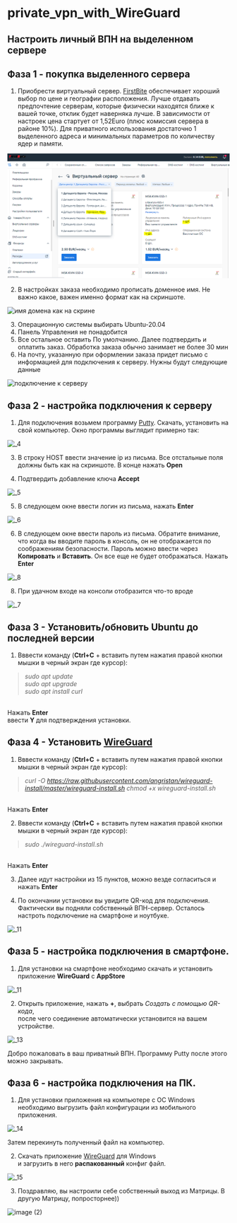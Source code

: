 # private_vpn_with_WireGuard
Настроить личный ВПН на выделенном сервере
---------------------------------------------------
## Фаза 1 - покупка выделенного сервера

1. Приобрести виртуальный сервер. [FirstBite](https://firstbyte.pro/?from=158726) обеспечивает хороший выбор по цене и географии расположения. Лучше отдавать предпочтение серверам, которые физически находятся ближе к вашей точке, отклик будет наверняка лучше. В зависимости от настроек цена стартует от 1,52Euro (плюс комиссия сервера в районе 10%). Для приватного использования достаточно 1 выделенного адреса и минимальных параметров по количеству ядер и памяти.


![хостинг FirstBite](https://github.com/nboravlev/private_vpn_with_WireGuard/blob/main/_1.PNG)

2. В настройках заказа необходимо прописать доменное имя. Не важно какое, важен именно формат как на скриншоте.

![имя домена как на скрине](https://github.com/nboravlev/private_vpn_with_WireGuard/assets/120275954/28544ccc-2f3f-4963-a1e1-adb03b3d3041)

3. Операционную системы выбирать Ubuntu-20.04
4. Панель Управления не понадобится
5. Все остальное оставить По умолчанию. Далее подтвердить и оплатить заказ. Обработка заказа обычно занимает не более 30 мин
6. На почту, указанную при оформлении заказа придет письмо с информацией для подключения к серверу. Нужны будут следующие данные

![подключение к серверу](https://github.com/nboravlev/private_vpn_with_WireGuard/assets/120275954/a8b5ade4-fd91-4ed7-9e5f-e0e8041a6542)

## Фаза 2 - настройка подключения к серверу

1. Для подключения возьмем программу [Putty](https://the.earth.li/~sgtatham/putty/latest/w64/putty.exe). Скачать, установить на свой компьютер. Окно программы выглядит примерно так:

![_4](https://github.com/nboravlev/private_vpn_with_WireGuard/assets/120275954/9aa5fae2-5f22-4a2e-974b-f8a823abbc83)

3. В строку HOST ввести значение ip из письма. Все отстальные поля должны быть как на скриншоте. В конце нажать **Open**

4. Подтвердить добавление ключа **Accept**

![_5](https://github.com/nboravlev/private_vpn_with_WireGuard/assets/120275954/891184c5-4f1b-4a26-b2b1-32b59cf96f34)

5. В следующем окне ввести логин из письма, нажать **Enter**

![_6](https://github.com/nboravlev/private_vpn_with_WireGuard/assets/120275954/c5140812-0311-4fe3-8527-a0c13707e12d)

6. В следующем окне ввести пароль из письма. Обратите внимание, что когда вы вводите пароль в консоль, он не отображается по соображениям безопасности. Пароль можно ввести через **Копировать** и **Вставить**. Он все еще не будет отображаться. Нажать **Enter**<br>

![_8](https://github.com/nboravlev/private_vpn_with_WireGuard/assets/120275954/609f70b3-2c7d-4776-b9a1-f5c96bfbaeeb)

8. При удачном входе на консоли отобразится что-то вроде

![_7](https://github.com/nboravlev/private_vpn_with_WireGuard/assets/120275954/550bbb7e-54cc-4416-8a80-63b13dedd5ff)

## Фаза 3 - Установить/обновить Ubuntu до последней версии

1. Вввести команду (**Ctrl+С** + вставить путем нажатия правой кнопки мышки в черный экран где курсор):<br>

>*sudo apt update*<br>
>*sudo apt upgrade*<br>
>*sudo apt install curl*

<br>Нажать **Enter** <br>ввести **Y** для подтверждения установки.

## Фаза 4 - Установить [WireGuard](https://www.wireguard.com/)

1. Вввести команду (**Ctrl+С** + вставить путем нажатия правой кнопки мышки в черный экран где курсор):<br>
>*curl -O https://raw.githubusercontent.com/angristan/wireguard-install/master/wireguard-install.sh
chmod +x wireguard-install.sh*

<br>Нажать **Enter**

2. Вввести команду (**Ctrl+С** + вставить путем нажатия правой кнопки мышки в черный экран где курсор):<br>
>*sudo ./wireguard-install.sh*

<br>Нажать **Enter**

3. Далее идут настройки из 15 пунктов, можно везде согласиться и нажать **Enter**


4. По окончании установки вы увидите QR-код для подключения. <br> Фактически вы подняли собственный ВПН-сервер. Осталось настроть подключение на смартфоне и ноутбуке.

![_11](https://github.com/nboravlev/private_vpn_with_WireGuard/assets/120275954/4e75a68a-bbcc-4617-9fdf-f209e0d1d3cd)

## Фаза 5 - настройка подключения в смартфоне.

1. Для установки на смартфоне необходимо скачать и установить приложение **WireGuard** c **AppStore**

![_11](https://github.com/nboravlev/private_vpn_with_WireGuard/assets/120275954/28383353-6d3d-4d94-94e8-23c552e9a16c)

2. Открыть приложение, нажать **+**, выбрать *Создать с помощью QR-кода*, <br> после чего соединение автоматически установится на вашем устройстве.
   
![_13](https://github.com/nboravlev/private_vpn_with_WireGuard/assets/120275954/eda2226c-96d9-498c-aaf6-10a77968d310)

Добро пожаловать в ваш приватный ВПН. Программу Putty после этого можно закрывать.

## Фаза 6 - настройка подключения на ПК.

1. Для установки приложения на компьютере с ОС Windows необходимо выгрузить файл конфигурации из мобильного приложения.

![_14](https://github.com/nboravlev/private_vpn_with_WireGuard/assets/120275954/fa349ee2-5493-45a0-b0c0-67ccf6aafa1c)

Затем перекинуть полученный файл на компьютер.

2. Скачать приложение [WireGuard](https://download.wireguard.com/windows-client/wireguard-installer.exe) для Windows <br> и загрузить в него **распакованный** конфиг файл.

![_15](https://github.com/nboravlev/private_vpn_with_WireGuard/assets/120275954/cb88cd9f-aeab-4487-a069-6917301c04cf)

3. Поздравляю, вы настроили себе собственный выход из Матрицы. В другую Матрицу, попросторнее))

![image (2)](https://github.com/nboravlev/private_vpn_with_WireGuard/assets/120275954/47bddff9-0d8c-463a-891a-0aba9e979f86)



